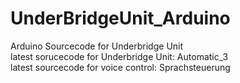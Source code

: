 # UnderBridgeUnit_Arduino
Arduino Sourcecode for Underbridge Unit
<br>
latest sorucecode for Underbridge Unit: Automatic_3<br>
latest sourcecode for voice control: Sprachsteuerung<br>
